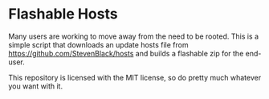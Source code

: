 # Flashable Hosts

Many users are working to move away from the need to be rooted. This is a simple script that downloads an update hosts file from https://github.com/StevenBlack/hosts and builds a flashable zip for the end-user.

This repository is licensed with the MIT license, so do pretty much whatever you want with it.

